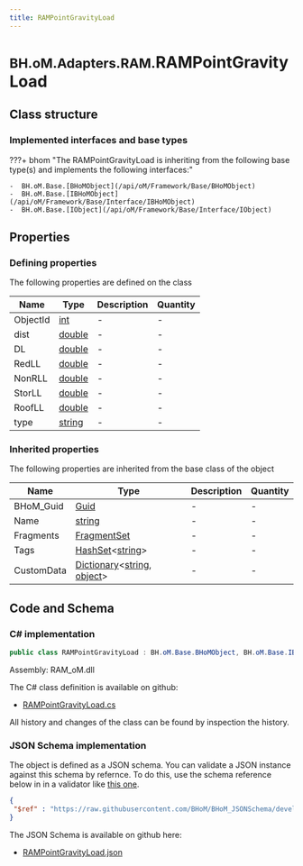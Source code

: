 ```yaml
---
title: RAMPointGravityLoad
---
```


# <small>BH.oM.Adapters.RAM.</small>**RAMPointGravityLoad**



## Class structure

### Implemented interfaces and base types

???+ bhom "The RAMPointGravityLoad is inheriting from the following base type(s) and implements the following interfaces:"

    -  BH.oM.Base.[BHoMObject](/api/oM/Framework/Base/BHoMObject)
    -  BH.oM.Base.[IBHoMObject](/api/oM/Framework/Base/Interface/IBHoMObject)
    -  BH.oM.Base.[IObject](/api/oM/Framework/Base/Interface/IObject)


## Properties



### Defining properties

The following properties are defined on the class

| Name             | Type             | Description      | Quantity         |
|------------------|------------------|------------------|------------------|
| ObjectId | [int](https://learn.microsoft.com/en-us/dotnet/api/System.Int32?view=netstandard-2.0) | - | - |
| dist | [double](https://learn.microsoft.com/en-us/dotnet/api/System.Double?view=netstandard-2.0) | - | - |
| DL | [double](https://learn.microsoft.com/en-us/dotnet/api/System.Double?view=netstandard-2.0) | - | - |
| RedLL | [double](https://learn.microsoft.com/en-us/dotnet/api/System.Double?view=netstandard-2.0) | - | - |
| NonRLL | [double](https://learn.microsoft.com/en-us/dotnet/api/System.Double?view=netstandard-2.0) | - | - |
| StorLL | [double](https://learn.microsoft.com/en-us/dotnet/api/System.Double?view=netstandard-2.0) | - | - |
| RoofLL | [double](https://learn.microsoft.com/en-us/dotnet/api/System.Double?view=netstandard-2.0) | - | - |
| type | [string](https://learn.microsoft.com/en-us/dotnet/api/System.String?view=netstandard-2.0) | - | - |


### Inherited properties
The following properties are inherited from the base class of the object

| Name             | Type             | Description      | Quantity         |
|------------------|------------------|------------------|------------------|
| BHoM_Guid | [Guid](https://learn.microsoft.com/en-us/dotnet/api/System.Guid?view=netstandard-2.0) | - | - |
| Name | [string](https://learn.microsoft.com/en-us/dotnet/api/System.String?view=netstandard-2.0) | - | - |
| Fragments | [FragmentSet](/api/oM/Framework/Base/FragmentSet) | - | - |
| Tags | [HashSet](https://learn.microsoft.com/en-us/dotnet/api/System.Collections.Generic.HashSet-1?view=netstandard-2.0)&lt;[string](https://learn.microsoft.com/en-us/dotnet/api/System.String?view=netstandard-2.0)&gt; | - | - |
| CustomData | [Dictionary](https://learn.microsoft.com/en-us/dotnet/api/System.Collections.Generic.Dictionary-2?view=netstandard-2.0)&lt;[string](https://learn.microsoft.com/en-us/dotnet/api/System.String?view=netstandard-2.0), [object](https://learn.microsoft.com/en-us/dotnet/api/System.Object?view=netstandard-2.0)&gt; | - | - |


## Code and Schema

### C# implementation

``` C# title="C#"
public class RAMPointGravityLoad : BH.oM.Base.BHoMObject, BH.oM.Base.IBHoMObject, BH.oM.Base.IObject
```

Assembly: RAM_oM.dll

The C# class definition is available on github:

- [RAMPointGravityLoad.cs](https://github.com/BHoM/RAM_Toolkit/blob/develop/RAM_oM/Results\RAMPointGravityLoad.cs)

All history and changes of the class can be found by inspection the history.
### JSON Schema implementation

The object is defined as a JSON schema. You can validate a JSON instance against this schema by refernce. To do this, use the schema reference below in in a validator like [this one](https://www.jsonschemavalidator.net/).

``` json title="JSON Schema"
{
 "$ref" : "https://raw.githubusercontent.com/BHoM/BHoM_JSONSchema/develop/RAM_oM/RAMPointGravityLoad.json"
}
```

The JSON Schema is available on github here:

- [RAMPointGravityLoad.json](https://github.com/BHoM/BHoM_JSONSchema/blob/develop/RAM_oM/RAMPointGravityLoad.json)
